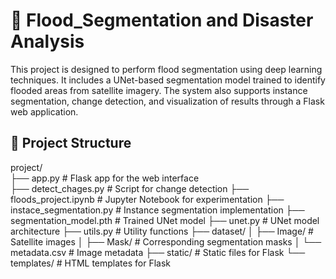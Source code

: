 # 🌊 Flood_Segmentation and Disaster Analysis

This project is designed to perform flood segmentation using deep learning techniques. It includes a UNet-based segmentation model trained to identify flooded areas from satellite imagery. The system also supports instance segmentation, change detection, and visualization of results through a Flask web application.


## 📁 Project Structure

project/ <br>
├── app.py # Flask app for the web interface <br>
├── detect_chages.py # Script for change detection
├── floods_project.ipynb # Jupyter Notebook for experimentation
├── instace_segmentation.py # Instance segmentation implementation
├── segmentation_model.pth # Trained UNet model
├── unet.py # UNet model architecture
├── utils.py # Utility functions
├── dataset/
│ ├── Image/ # Satellite images
│ ├── Mask/ # Corresponding segmentation masks
│ └── metadata.csv # Image metadata
├── static/ # Static files for Flask
└── templates/ # HTML templates for Flask
